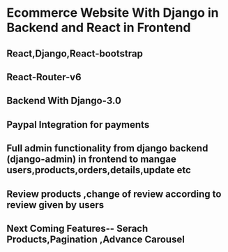 # Ecommerce Website With Django in Backend and React in Frontend

## React,Django,React-bootstrap

## React-Router-v6

## Backend With Django-3.0

## Paypal Integration for payments

## Full admin functionality from django backend (django-admin) in frontend to mangae users,products,orders,details,update etc

## Review products ,change of review according to review given by users

## Next Coming Features-- Serach Products,Pagination ,Advance Carousel


